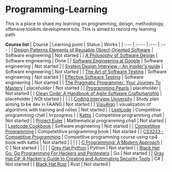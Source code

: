 # Programming-Learning
This is a place to share my learning on programming, deisgn, methodology, offensive toolkits development tuts. This is aimed to record my learning path.

**Course list**
| Course      | Learning point | Status     | Works	|
| :---        | :----          | :---       | :---	|
| [Design Patterns Elements of Reusable Object-Oriented Software](https://www.amazon.com/Design-Patterns-Elements-Reusable-Object-Oriented/dp/0201633612)	| Software engineering	| Not started	|
| [A Philosophy of Software Design](https://www.amazon.com/Philosophy-Software-Design-John-Ousterhout/dp/1732102201)	| Software engineering  | Done   |
| [Software Engineering at Google](https://abseil.io/resources/swe-book)	| Software engineering  | Not started   |
| [System Design Interview – An insider's guide](https://www.amazon.com/System-Design-Interview-insiders-Second/dp/B08CMF2CQF)	| Software engineering  | Not started   |
| [The Art of Software Testing](https://www.amazon.com/Art-Software-Testing-Glenford-Myers/dp/1118031962)	| Software engineering  | Not started   |
| [Effective Software Testing](https://www.manning.com/books/effective-software-testing)	| Software engineering  | Not started   |
| [The Pragmatic Programmer: Your Journey To Mastery](https://www.amazon.com/Pragmatic-Programmer-journey-mastery-Anniversary/dp/0135957052)	|	placeholder	|	Not started	|
| [Programming Pearls](https://www.amazon.com/Programming-Pearls-2nd-Jon-Bentley/dp/0201657880)	|	placeholder	|	Not started	|
| [Clean Code: A Handbook of Agile Software Craftsmanship](https://www.amazon.com/Clean-Code-Handbook-Software-Craftsmanship/dp/0132350882)	|	placeholder	|	NOt started	|
| | |
| [Coding Interview University](https://github.com/jwasham/coding-interview-university)	|	Study plan aiming to be dev in FAANG	|	Not started	|
| [VisuAlgo](https://visualgo.net/en)	|	visualization of algorithms with training and notes	|	Not started	|
| [Leetcode](https://leetcode.com/)	|	Competitive programming chall	|	In progress	|
| [Kattis](https://open.kattis.com/)	|	Competitive programming chall   |       Not started     |
| [Project Euler](https://projecteuler.net/)	|	Mathematical programming chall	|	Not started	|
| [Leetcode Cookbook](https://books.halfrost.com/leetcode/)	| Software engineering	| Not started	|
| [Competitive Programming](https://cpbook.net/details?cp=4)	|	Competetitive programming book	|	Not started	|
| [CS3233 - Competitive Programming](https://www.comp.nus.edu.sg/~stevenha/cs3233.html)	|	Competitive programming course using cp4 book with kattis	|	Not started	|
| | |
| [C Programming: A Modern Approach](https://www.amazon.com/C-Programming-Modern-Approach-2nd/dp/0393979504)	|	C	|	Not started	|
| | |
| [Grey Hat Python](https://www.amazon.com/Gray-Hat-Python-Programming-Engineers/dp/1593271921)	| Python 	| Not started	|
| [Black Hat Go: Go Programming For Hackers and Pentesters](https://www.amazon.com/Black-Hat-Go-Programming-Pentesters/dp/1593278659)      | Go      | Not started   |
| [Gray Hat C#: A Hacker's Guide to Creating and Automating Security Tools](https://www.amazon.com/Gray-Hat-Creating-Automating-Security/dp/1593277598)      | C#      | Not started   |
| [Black Hat Rust](https://kerkour.com/black-hat-rust)      | Rust      | Not started   |
